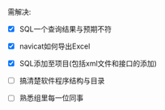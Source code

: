 需解决:
- [x] SQL一个查询结果与预期不符
- [x] navicat如何导出Excel
- [x] SQL添加至项目(包括xml文件和接口的添加)
- [ ] 搞清楚软件程序结构与目录
- [ ] 熟悉组里每一位同事

